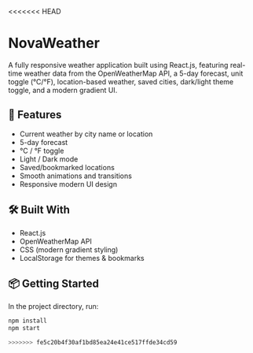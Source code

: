 <<<<<<< HEAD
# NovaWeather

A fully responsive weather application built using React.js, featuring real-time weather data from the OpenWeatherMap API, a 5-day forecast, unit toggle (°C/°F), location-based weather, saved cities, dark/light theme toggle, and a modern gradient UI.

## 🚀 Features
- Current weather by city name or location
- 5-day forecast
- °C / °F toggle
- Light / Dark mode
- Saved/bookmarked locations
- Smooth animations and transitions
- Responsive modern UI design

## 🛠️ Built With
- React.js
- OpenWeatherMap API
- CSS (modern gradient styling)
- LocalStorage for themes & bookmarks

## 📦 Getting Started

In the project directory, run:

```bash
npm install
npm start

>>>>>>> fe5c20b4f30af1bd85ea24e41ce517ffde34cd59
